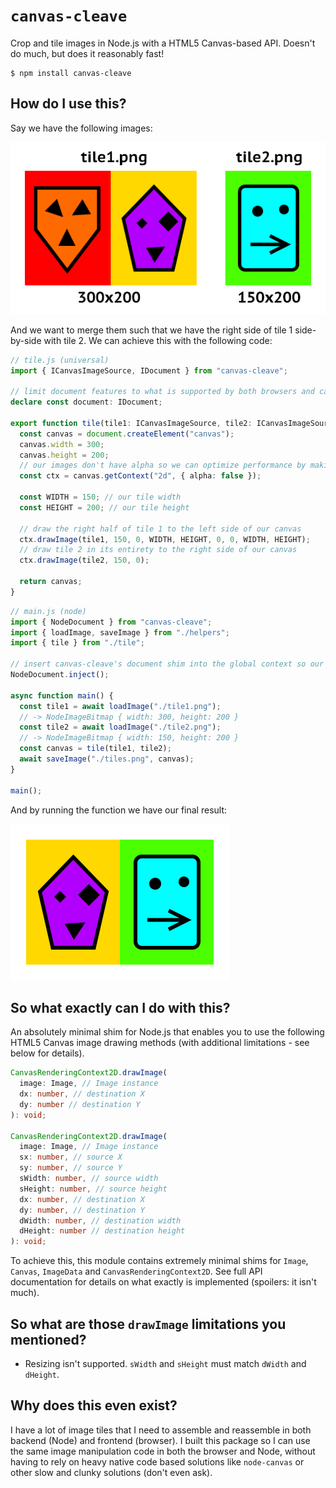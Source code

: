 # `canvas-cleave`

Crop and tile images in Node.js with a HTML5 Canvas-based API. Doesn't do much, but does it reasonably fast!

```shell
$ npm install canvas-cleave
```

## How do I use this?

Say we have the following images:

![](readme-example.png)

And we want to merge them such that we have the right side of tile 1 side-by-side with tile 2. We can achieve this with the following code:

```typescript
// tile.js (universal)
import { ICanvasImageSource, IDocument } from "canvas-cleave";

// limit document features to what is supported by both browsers and canvas-cleave
declare const document: IDocument;

export function tile(tile1: ICanvasImageSource, tile2: ICanvasImageSource) {
  const canvas = document.createElement("canvas");
  canvas.width = 300;
  canvas.height = 200;
  // our images don't have alpha so we can optimize performance by making our canvas context without alpha as well
  const ctx = canvas.getContext("2d", { alpha: false });

  const WIDTH = 150; // our tile width
  const HEIGHT = 200; // our tile height

  // draw the right half of tile 1 to the left side of our canvas
  ctx.drawImage(tile1, 150, 0, WIDTH, HEIGHT, 0, 0, WIDTH, HEIGHT);
  // draw tile 2 in its entirety to the right side of our canvas
  ctx.drawImage(tile2, 150, 0);

  return canvas;
}
```

```typescript
// main.js (node)
import { NodeDocument } from "canvas-cleave";
import { loadImage, saveImage } from "./helpers";
import { tile } from "./tile";

// insert canvas-cleave's document shim into the global context so our tile function works
NodeDocument.inject();

async function main() {
  const tile1 = await loadImage("./tile1.png");
  // -> NodeImageBitmap { width: 300, height: 200 }
  const tile2 = await loadImage("./tile2.png");
  // -> NodeImageBitmap { width: 150, height: 200 }
  const canvas = tile(tile1, tile2);
  await saveImage("./tiles.png", canvas);
}

main();
```

And by running the function we have our final result:

![](readme-output.png)

## So what exactly can I do with this?

An absolutely minimal shim for Node.js that enables you to use the following HTML5 Canvas image drawing methods (with additional limitations - see below for details).

```typescript
CanvasRenderingContext2D.drawImage(
  image: Image, // Image instance
  dx: number, // destination X
  dy: number // destination Y
): void;

CanvasRenderingContext2D.drawImage(
  image: Image, // Image instance
  sx: number, // source X
  sy: number, // source Y
  sWidth: number, // source width
  sHeight: number, // source height
  dx: number, // destination X
  dy: number, // destination Y
  dWidth: number, // destination width
  dHeight: number // destination height
): void;
```

To achieve this, this module contains extremely minimal shims for `Image`, `Canvas`, `ImageData` and `CanvasRenderingContext2D`. See full API documentation for details on what exactly is implemented (spoilers: it isn't much).

## So what are those `drawImage` limitations you mentioned?

- Resizing isn't supported. `sWidth` and `sHeight` must match `dWidth` and `dHeight`.

## Why does this even exist?

I have a lot of image tiles that I need to assemble and reassemble in both backend (Node) and frontend (browser). I built this package so I can use the same image manipulation code in both the browser and Node, without having to rely on heavy native code based solutions like `node-canvas` or other slow and clunky solutions (don't even ask).
